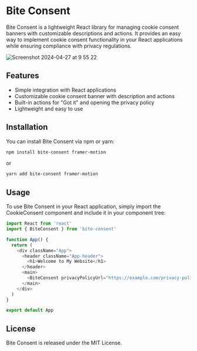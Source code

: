 # Bite Consent

Bite Consent is a lightweight React library for managing cookie consent banners with customizable descriptions and actions. It provides an easy way to implement cookie consent functionality in your React applications while ensuring compliance with privacy regulations.

![Screenshot 2024-04-27 at 9 55 22](https://github.com/Seishin/bite-consent/assets/324076/cda2ad05-f5ad-41c5-b4d2-9d0e1459e1e8)

## Features

- Simple integration with React applications
- Customizable cookie consent banner with description and actions
- Built-in actions for "Got it" and opening the privacy policy
- Lightweight and easy to use

## Installation

You can install Bite Consent via npm or yarn:

```bash
npm install bite-consent framer-motion
```

or

```bash
yarn add bite-consent framer-motion
```

## Usage

To use Bite Consent in your React application, simply import the CookieConsent component and include it in your component tree:

```js
import React from 'react'
import { BiteConsent } from 'bite-consent'

function App() {
  return (
    <div className="App">
      <header className="App-header">
        <h1>Welcome to My Website</h1>
      </header>
      <main>
        <BiteConsent privacyPolicyUrl="https://example.com/privacy-policy" />
      </main>
    </div>
  )
}

export default App
```

## License

Bite Consent is released under the MIT License.
